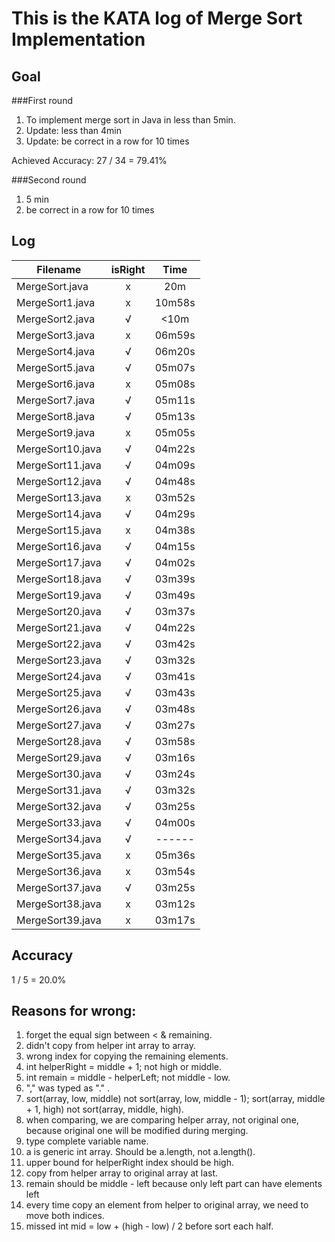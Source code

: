 # This is the KATA log of Merge Sort Implementation

## Goal  

###First round

1. To implement merge sort in Java in less than 5min.
2. Update: less than 4min
3. Update: be correct in a row for 10 times
  
Achieved
Accuracy: 27 / 34 = 79.41%

###Second round

1. 5 min
2. be correct in a row for 10 times 
  
## Log
  
| Filename           | isRight    | Time |
| ------------------ |:----------:|:----:|
| MergeSort.java     |x           |20m   |
| MergeSort1.java    |x           |10m58s|
| MergeSort2.java    |√           |<10m  |
| MergeSort3.java    |x           |06m59s|
| MergeSort4.java    |√           |06m20s|
| MergeSort5.java    |√           |05m07s|
| MergeSort6.java    |x           |05m08s|
| MergeSort7.java    |√           |05m11s|
| MergeSort8.java    |√           |05m13s|
| MergeSort9.java    |x           |05m05s|
| MergeSort10.java   |√           |04m22s|
| MergeSort11.java   |√           |04m09s|
| MergeSort12.java   |√           |04m48s|
| MergeSort13.java   |x           |03m52s|
| MergeSort14.java   |√           |04m29s|
| MergeSort15.java   |x           |04m38s|
| MergeSort16.java   |√           |04m15s|
| MergeSort17.java   |√           |04m02s|
| MergeSort18.java   |√           |03m39s|
| MergeSort19.java   |√           |03m49s|
| MergeSort20.java   |√           |03m37s|
| MergeSort21.java   |√           |04m22s|
| MergeSort22.java   |√           |03m42s|
| MergeSort23.java   |√           |03m32s|
| MergeSort24.java   |√           |03m41s|
| MergeSort25.java   |√           |03m43s|
| MergeSort26.java   |√           |03m48s|
| MergeSort27.java   |√           |03m27s|
| MergeSort28.java   |√           |03m58s|
| MergeSort29.java   |√           |03m16s|
| MergeSort30.java   |√           |03m24s|
| MergeSort31.java   |√           |03m32s|
| MergeSort32.java   |√           |03m25s|
| MergeSort33.java   |√           |04m00s|
| MergeSort34.java   |√           |------|
| MergeSort35.java   |x           |05m36s|
| MergeSort36.java   |x           |03m54s|
| MergeSort37.java   |√           |03m25s|
| MergeSort38.java   |x           |03m12s|
| MergeSort39.java   |x           |03m17s|
  
## Accuracy  
  
1 / 5 = 20.0%
  
## Reasons for wrong:  
  
1. forget the equal sign between < & remaining.
2. didn't copy from helper int array to array.
3. wrong index for copying the remaining elements.
4. int helperRight = middle + 1; not high or middle.
5. int remain = middle - helperLeft; not middle - low.
6. "," was typed as "." .
7. sort(array, low, middle) not sort(array, low, middle - 1); sort(array, middle + 1, high) not sort(array, middle, high).
8. when comparing, we are comparing helper array, not original one, because original one will be modified during merging.
9. type complete variable name.
10. a is generic int array. Should be a.length, not a.length().
11. upper bound for helperRight index should be high.
12. copy from helper array to original array at last.
13. remain should be middle - left because only left part can have elements left
14. every time copy an element from helper to original array, we need to move both indices. 
15. missed int mid = low + (high - low) / 2 before sort each half.
  